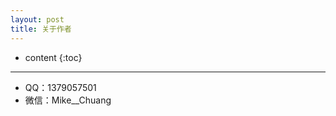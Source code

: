 ```yaml
---
layout: post
title: 关于作者
---
```


* content
{:toc}

---
+ QQ：1379057501
+ 微信：Mike__Chuang   
&nbsp;   
&nbsp;   
&nbsp;   
&nbsp;   
&nbsp;   
&nbsp;  
&nbsp;   